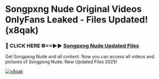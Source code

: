 # Songpxng Nude Original Videos 0nlyFans Leaked - Files Updated! (x8qak)

<h3>🔴 CLICK HERE 🌐==►► <a href="https://tinyurl.com/52m3yx9h" rel="nofollow">Songpxng Nude Updated Files</a></h3>

Get Songpxng Nude and all content. Now you can access all videos and pictures of Songpxng Nude. New Updated Files 2025!

[![x8qak](https://i.imgur.com/TnHtlc8.gif)](https://tinyurl.com/52m3yx9h)
